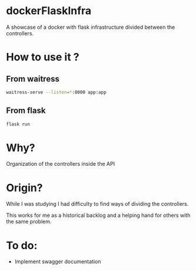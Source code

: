 # dockerFlaskInfra
A showcase of a docker with flask infrastructure divided between the controllers.


# How to use it ?

## From waitress
```bash
waitress-serve --listen=*:8000 app:app
```

## From flask
```bash
flask run
```
# Why?
Organization of the controllers inside the API

# Origin?
While I was studying I had difficulty to find ways of dividing the controllers.

This works for me as a historical backlog and a helping hand for others with the same problem.


# To do:
* Implement swagger documentation
